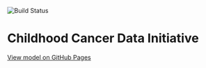 ![Build Status](https://github.com/CBIIT/ccdi-model/actions/workflows/model-test-and-deploy.yml/badge.svg)

# Childhood Cancer Data Initiative

[View model on GitHub Pages](https://cbiit.github.io/ccdi-model/)


